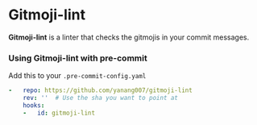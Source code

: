 Gitmoji-lint
================

**Gitmoji-lint** is a linter that checks the gitmojis in your commit messages. 

### Using Gitmoji-lint with pre-commit
Add this to your `.pre-commit-config.yaml`

```yaml
-   repo: https://github.com/yanang007/gitmoji-lint
    rev: ''  # Use the sha you want to point at
    hooks:
    -   id: gitmoji-lint
```
